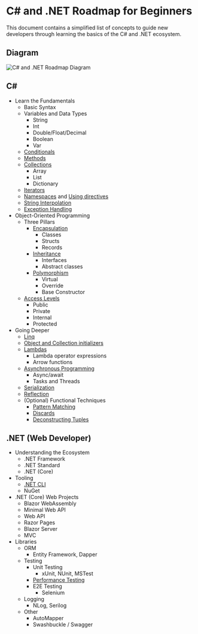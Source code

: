 # C# and .NET Roadmap for Beginners

This document contains a simplified list of concepts to guide new developers through learning the basics of the C# and .NET ecosystem.

## Diagram

![C# and .NET Roadmap Diagram](https://raw.githubusercontent.com/gridlocdev/dotnet-learning-roadmap/main/dotnet-developer-roadmap.drawio.svg)

## C#

- Learn the Fundamentals
  - Basic Syntax
  - Variables and Data Types
    - String
    - Int
    - Double/Float/Decimal
    - Boolean
    - Var
  - [Conditionals](https://docs.microsoft.com/en-us/dotnet/csharp/language-reference/statements/selection-statements)
  - [Methods](https://docs.microsoft.com/en-us/dotnet/csharp/methods)
  - [Collections](https://docs.microsoft.com/en-us/dotnet/csharp/programming-guide/concepts/collections)
    - Array
    - List
    - Dictionary
  - [Iterators](https://docs.microsoft.com/en-us/dotnet/csharp/programming-guide/concepts/iterators)
  - [Namespaces](https://docs.microsoft.com/en-us/dotnet/csharp/fundamentals/types/namespaces) and [Using directives](https://docs.microsoft.com/en-us/dotnet/csharp/language-reference/keywords/using-directive)
  - [String Interpolation](https://docs.microsoft.com/en-us/dotnet/csharp/language-reference/tokens/interpolated)
  - [Exception Handling](https://docs.microsoft.com/en-us/dotnet/csharp/fundamentals/exceptions/exception-handling)
- Object-Oriented Programming
  - Three Pillars
    - [Encapsulation](https://docs.microsoft.com/en-us/dotnet/csharp/fundamentals/object-oriented/)
      - Classes
      - Structs
      - Records
    - [Inheritance](https://docs.microsoft.com/en-us/dotnet/csharp/fundamentals/object-oriented/inheritance)
      - Interfaces
      - Abstract classes
    - [Polymorphism](https://docs.microsoft.com/en-us/dotnet/csharp/fundamentals/object-oriented/polymorphism)
      - Virtual
      - Override
      - Base Constructor
  - [Access Levels](https://docs.microsoft.com/en-us/dotnet/csharp/programming-guide/classes-and-structs/access-modifiers)
    - Public
    - Private
    - Internal
    - Protected
- Going Deeper
  - [Linq](https://docs.microsoft.com/en-us/dotnet/csharp/linq/)
  - [Object and Collection initializers](https://docs.microsoft.com/en-us/dotnet/csharp/programming-guide/classes-and-structs/object-and-collection-initializers)
  - [Lambdas](https://docs.microsoft.com/en-us/dotnet/csharp/language-reference/operators/lambda-expressions)
    - Lambda operator expressions
    - Arrow functions
  - [Asynchronous Programming](https://docs.microsoft.com/en-us/dotnet/csharp/programming-guide/concepts/async/)
    - Async/await
    - Tasks and Threads
  - [Serialization](https://docs.microsoft.com/en-us/dotnet/csharp/programming-guide/concepts/serialization/)
  - [Reflection](https://docs.microsoft.com/en-us/dotnet/csharp/programming-guide/concepts/reflection)
  - (Optional) Functional Techniques
    - [Pattern Matching](https://docs.microsoft.com/en-us/dotnet/csharp/fundamentals/functional/pattern-matching)
    - [Discards](https://docs.microsoft.com/en-us/dotnet/csharp/fundamentals/functional/discards)
    - [Deconstructing Tuples](https://docs.microsoft.com/en-us/dotnet/csharp/fundamentals/functional/deconstruct)

## .NET (Web Developer)

- Understanding the Ecosystem
  - .NET Framework
  - .NET Standard
  - .NET (Core)
- Tooling
  - [.NET CLI](https://docs.microsoft.com/en-us/dotnet/core/tools/)
  - NuGet
- .NET (Core) Web Projects
  - Blazor WebAssembly
  - Minimal Web API
  - Web API
  - Razor Pages
  - Blazor Server
  - MVC
- Libraries
  - ORM
    - Entity Framework, Dapper
  - Testing
    - Unit Testing
      - xUnit, NUnit, MSTest
    - [Performance Testing](https://docs.microsoft.com/en-us/aspnet/core/test/load-tests?view=aspnetcore-6.0)
    - E2E Testing
      - Selenium
  - Logging
    - NLog, Serilog
  - Other
    - AutoMapper 
    - Swashbuckle / Swagger
